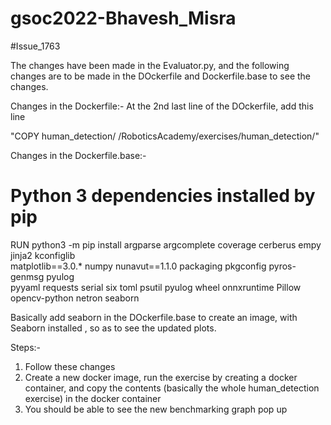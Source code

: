 # gsoc2022-Bhavesh_Misra

#Issue_1763

The changes have been made in the Evaluator.py, and the following changes are to be made in the DOckerfile and Dockerfile.base to see the changes.

Changes in the Dockerfile:-
At the 2nd last line of the DOckerfile, add this line 

"COPY human_detection/ /RoboticsAcademy/exercises/human_detection/"

Changes in the Dockerfile.base:-

# Python 3 dependencies installed by pip
RUN python3 -m pip install argparse argcomplete coverage cerberus empy jinja2 kconfiglib \
		matplotlib==3.0.* numpy nunavut==1.1.0 packaging pkgconfig pyros-genmsg pyulog \
		pyyaml requests serial six toml psutil pyulog wheel onnxruntime Pillow opencv-python netron seaborn
    
Basically add seaborn in the DOckerfile.base to create an image, with Seaborn installed , so as to see the updated plots.   

Steps:-
1) Follow these changes
2) Create a new docker image, run the exercise by creating a docker container, and copy the contents (basically the whole human_detection exercise) in the docker container
3) You should be able to see the new benchmarking graph pop up
